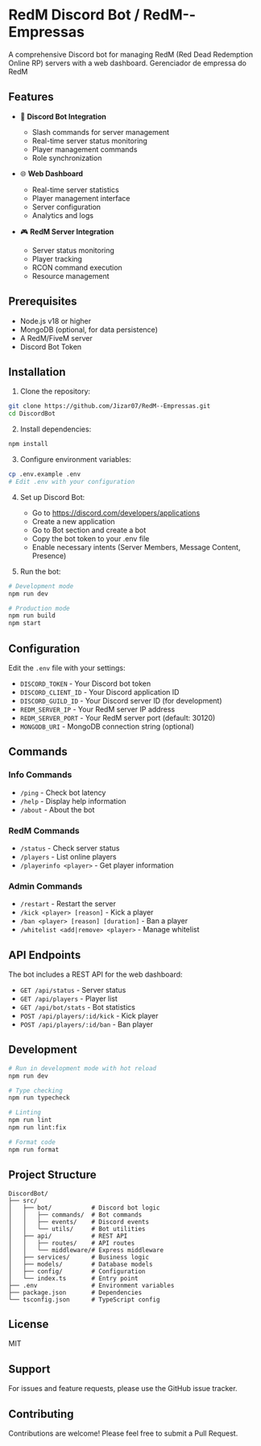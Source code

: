 # RedM Discord Bot / RedM--Empressas

A comprehensive Discord bot for managing RedM (Red Dead Redemption Online RP) servers with a web dashboard.
Gerenciador de empressa do RedM

## Features

- 🤖 **Discord Bot Integration**
  - Slash commands for server management
  - Real-time server status monitoring
  - Player management commands
  - Role synchronization

- 🌐 **Web Dashboard**
  - Real-time server statistics
  - Player management interface
  - Server configuration
  - Analytics and logs

- 🎮 **RedM Server Integration**
  - Server status monitoring
  - Player tracking
  - RCON command execution
  - Resource management

## Prerequisites

- Node.js v18 or higher
- MongoDB (optional, for data persistence)
- A RedM/FiveM server
- Discord Bot Token

## Installation

1. Clone the repository:
```bash
git clone https://github.com/Jizar07/RedM--Empressas.git
cd DiscordBot
```

2. Install dependencies:
```bash
npm install
```

3. Configure environment variables:
```bash
cp .env.example .env
# Edit .env with your configuration
```

4. Set up Discord Bot:
   - Go to https://discord.com/developers/applications
   - Create a new application
   - Go to Bot section and create a bot
   - Copy the bot token to your .env file
   - Enable necessary intents (Server Members, Message Content, Presence)

5. Run the bot:
```bash
# Development mode
npm run dev

# Production mode
npm run build
npm start
```

## Configuration

Edit the `.env` file with your settings:

- `DISCORD_TOKEN` - Your Discord bot token
- `DISCORD_CLIENT_ID` - Your Discord application ID
- `DISCORD_GUILD_ID` - Your Discord server ID (for development)
- `REDM_SERVER_IP` - Your RedM server IP address
- `REDM_SERVER_PORT` - Your RedM server port (default: 30120)
- `MONGODB_URI` - MongoDB connection string (optional)

## Commands

### Info Commands
- `/ping` - Check bot latency
- `/help` - Display help information
- `/about` - About the bot

### RedM Commands
- `/status` - Check server status
- `/players` - List online players
- `/playerinfo <player>` - Get player information

### Admin Commands
- `/restart` - Restart the server
- `/kick <player> [reason]` - Kick a player
- `/ban <player> [reason] [duration]` - Ban a player
- `/whitelist <add|remove> <player>` - Manage whitelist

## API Endpoints

The bot includes a REST API for the web dashboard:

- `GET /api/status` - Server status
- `GET /api/players` - Player list
- `GET /api/bot/stats` - Bot statistics
- `POST /api/players/:id/kick` - Kick player
- `POST /api/players/:id/ban` - Ban player

## Development

```bash
# Run in development mode with hot reload
npm run dev

# Type checking
npm run typecheck

# Linting
npm run lint
npm run lint:fix

# Format code
npm run format
```

## Project Structure

```
DiscordBot/
├── src/
│   ├── bot/           # Discord bot logic
│   │   ├── commands/  # Bot commands
│   │   ├── events/    # Discord events
│   │   └── utils/     # Bot utilities
│   ├── api/           # REST API
│   │   ├── routes/    # API routes
│   │   └── middleware/# Express middleware
│   ├── services/      # Business logic
│   ├── models/        # Database models
│   ├── config/        # Configuration
│   └── index.ts       # Entry point
├── .env               # Environment variables
├── package.json       # Dependencies
└── tsconfig.json      # TypeScript config
```

## License

MIT

## Support

For issues and feature requests, please use the GitHub issue tracker.

## Contributing

Contributions are welcome! Please feel free to submit a Pull Request.
